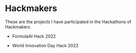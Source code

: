 # Hackmakers

These are the projects I have participated in the Hackathons of Hackmakers.

- FormulaAI Hack 2022

- World Innovation Day Hack 2022